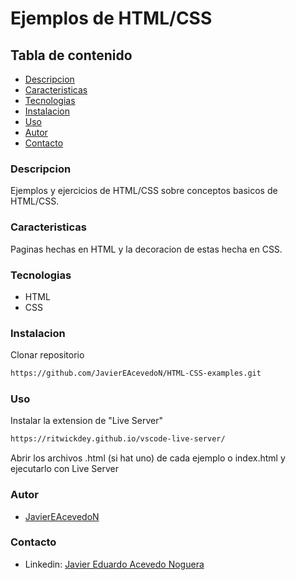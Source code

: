 # Ejemplos de HTML/CSS
## Tabla de contenido
- [Descripcion](#Descripcion)
- [Caracteristicas](#Caracteristicas)
- [Tecnologias](#Tecnologias)
- [Instalacion](#Instalacion)
- [Uso](#Uso)
- [Autor](#Autor)
- [Contacto](#Contacto)

### Descripcion
Ejemplos y ejercicios de HTML/CSS sobre conceptos basicos de HTML/CSS.

### Caracteristicas
Paginas hechas en HTML y la decoracion de estas hecha en CSS.

### Tecnologias
- HTML
- CSS

### Instalacion
Clonar repositorio
```sh
https://github.com/JavierEAcevedoN/HTML-CSS-examples.git
```

### Uso
Instalar la extension de "Live Server"
```sh
https://ritwickdey.github.io/vscode-live-server/
```
Abrir los archivos .html (si hat uno) de cada ejemplo o index.html y ejecutarlo con Live Server

### Autor
- [JavierEAcevedoN](https://github.com/JavierEAcevedoN)

### Contacto
- Linkedin: [Javier Eduardo Acevedo Noguera](https://www.linkedin.com/in/javier-eduardo-acevedo-noguera)
